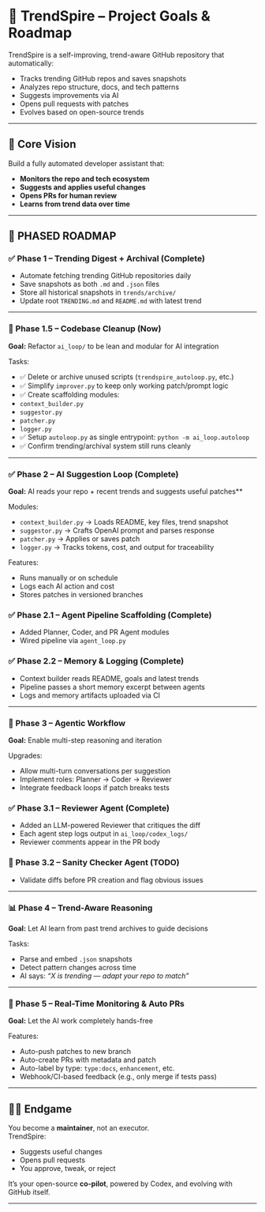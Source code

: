 # 🧠 TrendSpire – Project Goals & Roadmap

TrendSpire is a self-improving, trend-aware GitHub repository that automatically:
- Tracks trending GitHub repos and saves snapshots
- Analyzes repo structure, docs, and tech patterns
- Suggests improvements via AI
- Opens pull requests with patches
- Evolves based on open-source trends

---

## 🎯 Core Vision

Build a fully automated developer assistant that:
- **Monitors the repo and tech ecosystem**
- **Suggests and applies useful changes**
- **Opens PRs for human review**
- **Learns from trend data over time**

---

## 🧱 PHASED ROADMAP

### ✅ Phase 1 – Trending Digest + Archival (Complete)
- Automate fetching trending GitHub repositories daily
- Save snapshots as both `.md` and `.json` files
- Store all historical snapshots in `trends/archive/`
- Update root `TRENDING.md` and `README.md` with latest trend

---

### 🔧 Phase 1.5 – Codebase Cleanup (Now)
**Goal:** Refactor `ai_loop/` to be lean and modular for AI integration

Tasks:
 - ✅ Delete or archive unused scripts (`trendspire_autoloop.py`, etc.)
 - ✅ Simplify `improver.py` to keep only working patch/prompt logic
 - ✅ Create scaffolding modules:
  - `context_builder.py`
  - `suggestor.py`
  - `patcher.py`
  - `logger.py`
 - ✅ Setup `autoloop.py` as single entrypoint: `python -m ai_loop.autoloop`
 - ✅ Confirm trending/archival system still runs cleanly

---

### ✅ Phase 2 – AI Suggestion Loop (Complete)
**Goal:** AI reads your repo + recent trends and suggests useful patches**

Modules:
- `context_builder.py` → Loads README, key files, trend snapshot
- `suggestor.py` → Crafts OpenAI prompt and parses response
- `patcher.py` → Applies or saves patch
- `logger.py` → Tracks tokens, cost, and output for traceability

Features:
- Runs manually or on schedule
- Logs each AI action and cost
- Stores patches in versioned branches

### ✅ Phase 2.1 – Agent Pipeline Scaffolding (Complete)
- Added Planner, Coder, and PR Agent modules
- Wired pipeline via `agent_loop.py`

### ✅ Phase 2.2 – Memory & Logging (Complete)
- Context builder reads README, goals and latest trends
- Pipeline passes a short memory excerpt between agents
- Logs and memory artifacts uploaded via CI


---

### 🧠 Phase 3 – Agentic Workflow
**Goal:** Enable multi-step reasoning and iteration

Upgrades:
- Allow multi-turn conversations per suggestion
- Implement roles: Planner → Coder → Reviewer
- Integrate feedback loops if patch breaks tests

### ✅ Phase 3.1 – Reviewer Agent (Complete)
- Added an LLM-powered Reviewer that critiques the diff
- Each agent step logs output in `ai_loop/codex_logs/`
- Reviewer comments appear in the PR body

### 📝 Phase 3.2 – Sanity Checker Agent (TODO)
- Validate diffs before PR creation and flag obvious issues

---

### 📊 Phase 4 – Trend-Aware Reasoning
**Goal:** Let AI learn from past trend archives to guide decisions

Tasks:
- Parse and embed `.json` snapshots
- Detect pattern changes across time
- AI says: _“X is trending — adapt your repo to match”_

---

### 🔁 Phase 5 – Real-Time Monitoring & Auto PRs
**Goal:** Let the AI work completely hands-free

Features:
- Auto-push patches to new branch
- Auto-create PRs with metadata and patch
- Auto-label by type: `type:docs`, `enhancement`, etc.
- Webhook/CI-based feedback (e.g., only merge if tests pass)

---

## 🧑‍💻 Endgame

You become a **maintainer**, not an executor.  
TrendSpire:
- Suggests useful changes
- Opens pull requests
- You approve, tweak, or reject

It’s your open-source **co-pilot**, powered by Codex, and evolving with GitHub itself.

---
